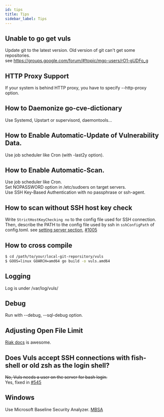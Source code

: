 ```yaml
---
id: tips
title: Tips
sidebar_label: Tips
---
```


## Unable to go get vuls  

Update git to the latest version. Old version of git can't get some repositories.  
see https://groups.google.com/forum/#!topic/mgo-users/rO1-gUDFo_g

## HTTP Proxy Support  

If your system is behind HTTP proxy, you have to specify --http-proxy option.

## How to Daemonize go-cve-dictionary  

Use Systemd, Upstart or supervisord, daemontools...

## How to Enable Automatic-Update of Vulnerability Data.  

Use job scheduler like Cron (with -last2y option).

## How to Enable Automatic-Scan.  

Use job scheduler like Cron.  
Set NOPASSWORD option in /etc/sudoers on target servers.  
Use SSH Key-Based Authentication with no passphrase or ssh-agent.

## How to scan without SSH host key check

Write `StrictHostKeyChecking no` to the config file used for SSH connection.
Then, describe the PATH to the config file used by ssh in `sshConfigPath` of config.toml.
see [setting server section](usage-settings.md#servers-section), [#1005](https://github.com/future-architect/vuls/pull/1005)

## How to cross compile

```bash
$ cd /path/to/your/local-git-reporsitory/vuls
$ GOOS=linux GOARCH=amd64 go build -o vuls.amd64
```

## Logging  

Log is under /var/log/vuls/

## Debug  

Run with --debug, --sql-debug option.

## Adjusting Open File Limit  

[Riak docs](https://github.com/basho/basho_docs/blob/master/content/riak/kv/2.0.6/using/performance/open-files-limit.md#changing-the-limit) is awesome.

## Does Vuls accept SSH connections with fish-shell or old zsh as the login shell?  

~~No, Vuls needs a user on the server for bash login.~~  
Yes, fixed in [#545](https://github.com/future-architect/vuls/pull/545)

## Windows  

Use Microsoft Baseline Security Analyzer. [MBSA](https://technet.microsoft.com/en-us/security/cc184924.aspx)
